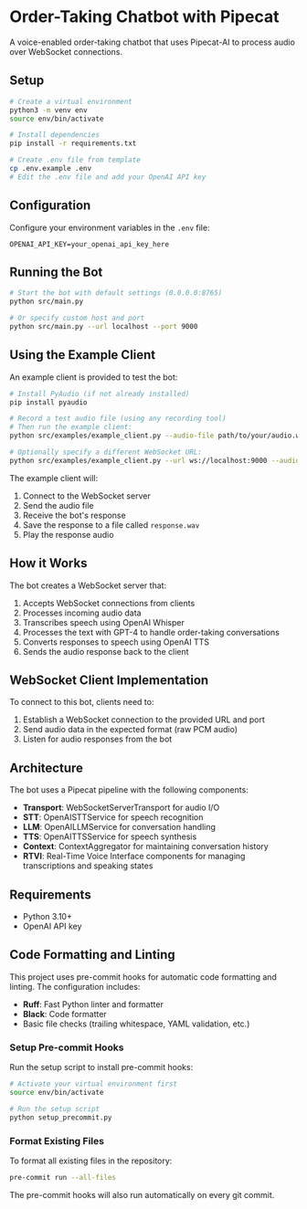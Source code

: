# Order-Taking Chatbot with Pipecat

A voice-enabled order-taking chatbot that uses Pipecat-AI to process audio over WebSocket connections.

## Setup

```bash
# Create a virtual environment
python3 -m venv env
source env/bin/activate

# Install dependencies
pip install -r requirements.txt

# Create .env file from template
cp .env.example .env
# Edit the .env file and add your OpenAI API key
```

## Configuration

Configure your environment variables in the `.env` file:

```
OPENAI_API_KEY=your_openai_api_key_here
```

## Running the Bot

```bash
# Start the bot with default settings (0.0.0.0:8765)
python src/main.py

# Or specify custom host and port
python src/main.py --url localhost --port 9000
```

## Using the Example Client

An example client is provided to test the bot:

```bash
# Install PyAudio (if not already installed)
pip install pyaudio

# Record a test audio file (using any recording tool)
# Then run the example client:
python src/examples/example_client.py --audio-file path/to/your/audio.wav

# Optionally specify a different WebSocket URL:
python src/examples/example_client.py --url ws://localhost:9000 --audio-file path/to/your/audio.wav
```

The example client will:
1. Connect to the WebSocket server
2. Send the audio file
3. Receive the bot's response
4. Save the response to a file called `response.wav`
5. Play the response audio

## How it Works

The bot creates a WebSocket server that:

1. Accepts WebSocket connections from clients
2. Processes incoming audio data
3. Transcribes speech using OpenAI Whisper
4. Processes the text with GPT-4 to handle order-taking conversations
5. Converts responses to speech using OpenAI TTS
6. Sends the audio response back to the client

## WebSocket Client Implementation

To connect to this bot, clients need to:

1. Establish a WebSocket connection to the provided URL and port
2. Send audio data in the expected format (raw PCM audio)
3. Listen for audio responses from the bot

## Architecture

The bot uses a Pipecat pipeline with the following components:

- **Transport**: WebSocketServerTransport for audio I/O
- **STT**: OpenAISTTService for speech recognition
- **LLM**: OpenAILLMService for conversation handling
- **TTS**: OpenAITTSService for speech synthesis
- **Context**: ContextAggregator for maintaining conversation history
- **RTVI**: Real-Time Voice Interface components for managing transcriptions and speaking states

## Requirements

- Python 3.10+
- OpenAI API key

## Code Formatting and Linting

This project uses pre-commit hooks for automatic code formatting and linting. The configuration includes:

- **Ruff**: Fast Python linter and formatter
- **Black**: Code formatter
- Basic file checks (trailing whitespace, YAML validation, etc.)

### Setup Pre-commit Hooks

Run the setup script to install pre-commit hooks:

```bash
# Activate your virtual environment first
source env/bin/activate

# Run the setup script
python setup_precommit.py
```

### Format Existing Files

To format all existing files in the repository:

```bash
pre-commit run --all-files
```

The pre-commit hooks will also run automatically on every git commit.
